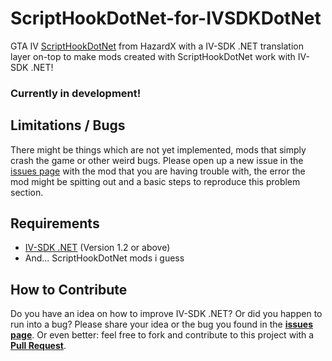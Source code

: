 # ScriptHookDotNet-for-IVSDKDotNet
GTA IV [ScriptHookDotNet](https://github.com/HazardX/gta4_scripthookdotnet) from HazardX with a IV-SDK .NET translation layer on-top to make mods created with ScriptHookDotNet work with IV-SDK .NET!

### Currently in development!

## Limitations / Bugs
There might be things which are not yet implemented, mods that simply crash the game or other weird bugs.
Please open up a new issue in the [issues page](https://github.com/ClonkAndre/ScriptHookDotNet-for-IVSDKDotNet/issues) with the mod that you are having trouble with, the error the mod might be spitting out and a basic steps to reproduce this problem section.

## Requirements
- [IV-SDK .NET](https://github.com/ClonkAndre/IV-SDK-DotNet) (Version 1.2 or above)
- And... ScriptHookDotNet mods i guess

## How to Contribute
Do you have an idea on how to improve IV-SDK .NET? Or did you happen to run into a bug? Please share your idea or the bug you found in the **[issues page](https://github.com/ClonkAndre/ScriptHookDotNet-for-IVSDKDotNet/issues)**. Or even better: feel free to fork and contribute to this project with a **[Pull Request](https://github.com/ClonkAndre/ScriptHookDotNet-for-IVSDKDotNet/pulls)**.
